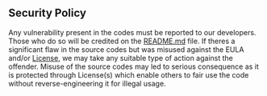 ## Security Policy

Any vulnerability present in the codes must be reported to our developers. Those who do so will be credited on the [README.md](https://github.com/javaruntime/skybot/blob/main/README.md) file. If theres a significant flaw in the source codes but was misused against the EULA and/or [License](https://github.com/javaruntime/skybot/blob/main/LICENSE), we may take any suitable type of action against the offender. Misuse of the source codes may led to serious consequence as it is protected through License(s) which enable others to fair use the code without reverse-engineering it for illegal usage.